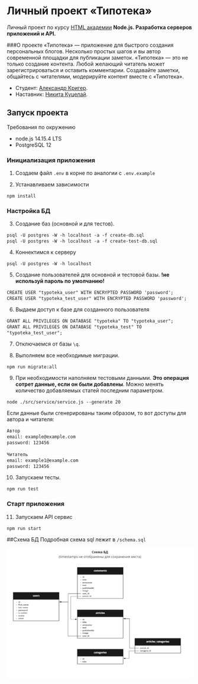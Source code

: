 # Личный проект «Типотека»

Личный проект по курсу [HTML академии](https://htmlacademy.ru/) 
<b>Node.js. Разработка серверов приложений и API.</b>

###О проекте
«Типотека» — приложение для быстрого создания персональных блогов. Несколько простых шагов и вы автор современной площадки для публикации заметок. «Типотека» — это не только создание контента. Любой желающий читатель может зарегистрироваться и оставить комментарии. Создавайте заметки, общайтесь с читателями, модерируйте контент вместе с «Типотека».

* Студент: [Александр Кригер](https://up.htmlacademy.ru/nodejs/3/user/521509).
* Наставник: [Никита Куцелай](https://htmlacademy.ru/profile/id32750).

## Запуск проекта
Требования по окружению
* node.js 14.15.4 LTS
* PostgreSQL 12



### Инициализация приложения
1. Создаем файл `.env` в корне по аналогии с `.env.example`

2. Устанавливаем зависимости
```
npm install
```


### Настройка БД
3. Создание баз (основной и для тестов).
```
psql -U postgres -W -h localhost -a -f create-db.sql
psql -U postgres -W -h localhost -a -f create-test-db.sql
```

4. Коннектимся к серверу
```
psql -U postgres -W -h localhost
```

5. Создание пользователей для основной и тестовой базы. <b>!не используй пароль по умолчанию!</b>
```
CREATE USER "typoteka_user" WITH ENCRYPTED PASSWORD 'password';
CREATE USER "typoteka_test_user" WITH ENCRYPTED PASSWORD 'password';
```

6. Выдаем доступ к базе для созданного пользователя
```
GRANT ALL PRIVILEGES ON DATABASE "typoteka" TO "typoteka_user"; 
GRANT ALL PRIVILEGES ON DATABASE "typoteka_test" TO "typoteka_test_user"; 
```

7. Отключаемся от базы `\q`.

8. Выполняем все необходимые миграции.
```
npm run migrate:all
```

9. При необходимости наполняем тестовыми данными. <b>Это операция сотрет данные, если он были добавлены</b>.
Можно менять количество добавляемых статей последним параметром.
```
node ./src/service/service.js --generate 20
```
Если данные были сгенерированы таким образом, то вот доступы для автора и читателя:
```
Автор
email: example@example.com
password: 123456

Читатель
email: example1@example.com
password: 123456
```

10. Запускаем тесты.
```
npm run test
```

### Старт приложения
11. Запускаем API сервис
```
npm run start
```

##Схема БД
Подробная схема sql лежит в `/schema.sql`

![Схема БД](data/shema.jpg?raw=true "Схема БД")
